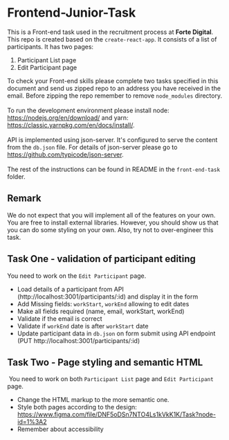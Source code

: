 # Frontend-Junior-Task

This is a Front-end task used in the recruitment process at **Forte Digital**. This repo is created based on the `create-react-app`. It consists of a list of participants. It has two pages:
​

1. Participant List page
1. Edit Participant page

To check your Front-end skills please complete two tasks specified in this document and send us zipped repo to an address you have received in the email. Before zipping the repo remember to remove `node_modules` directory.
<br>
<br>
To run the development environment please install node: https://nodejs.org/en/download/ and yarn: https://classic.yarnpkg.com/en/docs/install/.
<br>
<br>
API is implemented using json-server. It's configured to serve the content from the `db.json` file. For details of json-server please go to https://github.com/typicode/json-server.
​<br>
<br>
The rest of the instructions can be found in README in the `front-end-task` folder.

## Remark

We do not expect that you will implement all of the features on your own. You are free to install external libraries. However, you should show us that you can do some styling on your own. Also, try not to over-engineer this task.

## Task One - validation of participant editing

You need to work on the `Edit Participant` page.
​

- Load details of a participant from API (http://localhost:3001/participants/:id) and display it in the form
- Add Missing fields: `workStart`, `workEnd` allowing to edit dates
- Make all fields required (name, email, workStart, workEnd)
- Validate if the email is correct
- Validate if `workEnd` date is after `workStart` date
- Update participant data in `db.json` on form submit using API endpoint (PUT http://localhost:3001/participants/:id)
  ​

## Task Two - Page styling and semantic HTML

​
You need to work on both `Participant List` page and `Edit Participant` page.

- Change the HTML markup to the more semantic one.
- Style both pages according to the design:
  https://www.figma.com/file/DNF5oDSn7NTO4Ls1kVkK1K/Task?node-id=1%3A2
- Remember about accessibility
